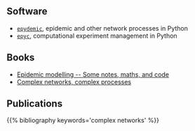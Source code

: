 <!--
.. title: Complex systems
.. slug: complex-systems
.. date: 2020-06-17 11:34:36 UTC+01:00
.. tags: complex systems, complex networks, epidemic spreading
.. category: research
.. link: 
.. description: 
.. type: text
-->


Software
--------

* [``epydemic``](/development/epydemic/), epidemic and other network processes in Python
* [``epyc``](/develpment/epyc/), computational experiment management in Python


Books
-----

* [Epidemic modelling -- Some notes, maths, and code](/writing/em-book/)
* [Complex networks, complex processes](/writing/cncp/)
  

Publications
------------

{{% bibliography keywords='complex networks' %}}


